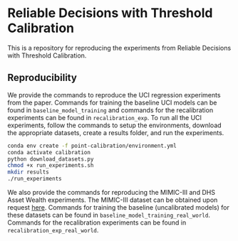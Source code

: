# Reliable Decisions with Threshold Calibration

This is a repository for reproducing the experiments from Reliable Decisions with Threshold Calibration.

## Reproducibility

We provide the commands to reproduce the UCI regression experiments from the paper. Commands for training the baseline UCI models can be found in `baseline_model_training` and commands for the recalibration experiments can be found in `recalibration_exp`. To run all the UCI experiments, follow the commands to setup the environments, download the appropriate datasets, create a results folder, and run the experiments.

```bash
conda env create -f point-calibration/environment.yml
conda activate calibration
python download_datasets.py
chmod +x run_experiments.sh
mkdir results
./run_experiments
```

We also provide the commands for reproducing the MIMIC-III and DHS Asset Wealth experiments. The MIMIC-III
dataset can be obtained upon request [here](https://physionet.org/content/mimiciii/1.4/). Commands for training the baseline (uncalibrated models) for these datasets can be found in `baseline_model_training_real_world`. Commands for the recalibration experiments can be found in `recalibration_exp_real_world`.
